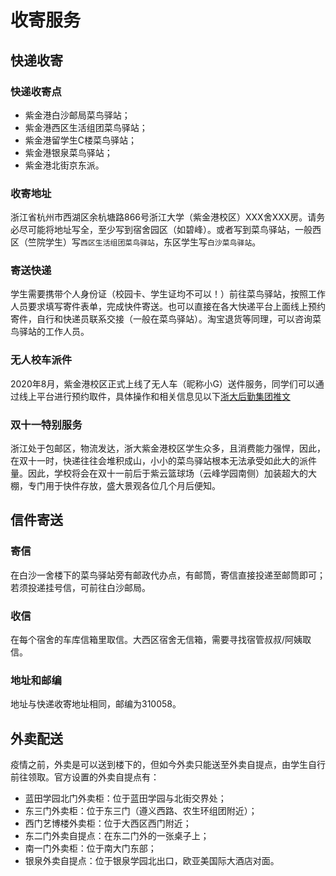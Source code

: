 # 收寄服务

## 快递收寄

### 快递收寄点

- 紫金港白沙邮局菜鸟驿站；
- 紫金港西区生活组团菜鸟驿站；
- 紫金港留学生C楼菜鸟驿站；
- 紫金港银泉菜鸟驿站；
- 紫金港北街京东派。

### 收寄地址

浙江省杭州市西湖区余杭塘路866号浙江大学（紫金港校区）XXX舍XXX房。请务必尽可能将地址写全，至少写到宿舍园区（如碧峰）。或者写到菜鸟驿站，一般西区（竺院学生）写`西区生活组团菜鸟驿站`，东区学生写`白沙菜鸟驿站`。

### 寄送快递

学生需要携带个人身份证（校园卡、学生证均不可以！）前往菜鸟驿站，按照工作人员要求填写寄件表单，完成快件寄送。也可以直接在各大快递平台上面线上预约寄件，自行和快递员联系交接（一般在菜鸟驿站）。淘宝退货等同理，可以咨询菜鸟驿站的工作人员。

### 无人校车派件

2020年8月，紫金港校区正式上线了无人车（昵称小G）送件服务，同学们可以通过线上平台进行预约取件，具体操作和相关信息见以下[浙大后勤集团推文](https://mp.weixin.qq.com/s/uIychRndtdjPvuz6PpRVHQ)

### 双十一特别服务

浙江处于包邮区，物流发达，浙大紫金港校区学生众多，且消费能力强悍，因此，在双十一时，快递往往会堆积成山，小小的菜鸟驿站根本无法承受如此大的派件量。因此，学校将会在双十一前后于紫云篮球场（云峰学园南侧）加装超大的大棚，专门用于快件存放，盛大景观各位几个月后便知。

## 信件寄送

### 寄信

在白沙一舍楼下的菜鸟驿站旁有邮政代办点，有邮筒，寄信直接投递至邮筒即可；若须投递挂号信，可前往白沙邮局。

### 收信

在每个宿舍的车库信箱里取信。大西区宿舍无信箱，需要寻找宿管叔叔/阿姨取信。

### 地址和邮编

地址与快递收寄地址相同，邮编为310058。

## 外卖配送

疫情之前，外卖是可以送到楼下的，但如今外卖只能送至外卖自提点，由学生自行前往领取。官方设置的外卖自提点有：

- 蓝田学园北门外卖柜：位于蓝田学园与北街交界处；
- 东三门外卖柜：位于东三门（遵义西路、农生环组团附近）；
- 西门艺博楼外卖柜：位于大西区西门附近；
- 东二门外卖自提点：在东二门外的一张桌子上；
- 南一门外卖柜：位于南大门东部；
- 银泉外卖自提点：位于银泉学园北出口，欧亚美国际大酒店对面。
